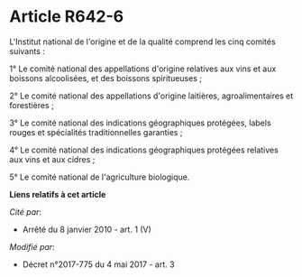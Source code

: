 # Article R642-6

L'Institut national de l'origine et de la qualité comprend les cinq comités suivants :

1° Le comité national des appellations d'origine relatives aux vins et aux boissons alcoolisées, et des boissons
spiritueuses ;

2° Le comité national des appellations d'origine laitières, agroalimentaires et forestières ;

3° Le comité national des indications géographiques protégées, labels rouges et spécialités traditionnelles garanties ;

4° Le comité national des indications géographiques protégées relatives aux vins et aux cidres ;

5° Le comité national de l'agriculture biologique.

**Liens relatifs à cet article**

_Cité par_:

  - Arrêté du 8 janvier 2010 - art. 1 (V)

_Modifié par_:

  - Décret n°2017-775 du 4 mai 2017 - art. 3
